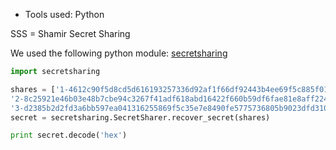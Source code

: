 * Tools used: Python

SSS = Shamir Secret Sharing

We used the following python module: [secretsharing](https://github.com/blockstack/secret-sharing)

```python
import secretsharing

shares = ['1-4612c90f5d8cd5d616193257336d92af1f66df92443b4ee69f5c885f0173ad80113844e393d194e3',
'2-8c25921e46b03e48b7cbe94c3267f41adf618abd16422f660b59df6fae81e8aff2242852be33db49',
'3-d2385b2d2fd3a6bb597ea041316255869f5c35e7e8490fe5775736805b9023dfd3100bc1e89621af']
secret = secretsharing.SecretSharer.recover_secret(shares)

print secret.decode('hex')
```

